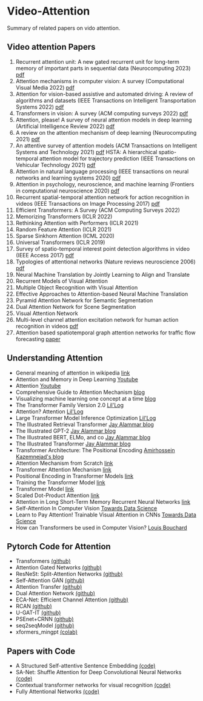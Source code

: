 # Video-Attention
Summary of related papers on vido attention. 
## Video attention Papers

1. Recurrent attention unit: A new gated recurrent unit for long-term memory of important parts in sequential data (Neurocomputing 2023) [pdf](https://www.sciencedirect.com/science/article/abs/pii/S0925231222013339)
2. Attention mechanisms in computer vision: A survey (Computational Visual Media 2022) [pdf](https://link.springer.com/article/10.1007/s41095-022-0271-y) 
3.  Attention for vision-based assistive and automated driving: A review of algorithms and datasets (IEEE Transactions on Intelligent Transportation Systems 2022) [pdf](https://ieeexplore.ieee.org/abstract/document/9827989/)
4.  Transformers in vision: A survey (ACM computing surveys 2022) [pdf](https://dl.acm.org/doi/abs/10.1145/3505244)
5.  Attention, please! A survey of neural attention models in deep learning (Artificial Intelligence Review 2022) [pdf](https://link.springer.com/article/10.1007/s10462-022-10148-x)
6. A review on the attention mechanism of deep learning (Neurocomputing 2021) [pdf](https://www.sciencedirect.com/science/article/abs/pii/S092523122100477X)
7.  An attentive survey of attention models (ACM Transactions on Intelligent Systems and Technology 2021) [pdf](https://dl.acm.org/doi/abs/10.1145/3465055)
HSTA: A hierarchical spatio-temporal attention model for trajectory prediction (IEEE Transactions on Vehicular Technology 2021) [pdf](https://ieeexplore.ieee.org/abstract/document/9548801)
8. Attention in natural language processing (IEEE transactions on neural networks and learning systems 2020) [pdf](https://ieeexplore.ieee.org/abstract/document/9194070)
9.  Attention in psychology, neuroscience, and machine learning (Frontiers in computational neuroscience 2020) [pdf](https://www.frontiersin.org/articles/10.3389/fncom.2020.00029/full)
10. Recurrent spatial-temporal attention network for action recognition in videos (IEEE Transactions on Image Processing 2017) [pdf](https://ieeexplore.ieee.org/abstract/document/8123939)
11. Efficient Transformers: A Survey (ACM Computing Surveys 2022)
12. Memorizing Transformers (ICLR 2022)
13. Rethinking Attention with Performers (ICLR 2021)
14. Random Feature Attention (ICLR 2021)
15. Sparse Sinkhorn Attention (ICML 2020)
16. Universal Transformers (ICLR 2019)
17. Survey of spatio-temporal interest point detection algorithms in video (IEEE Access 2017) [pdf](https://ieeexplore.ieee.org/abstract/document/7944559)
18. Typologies of attentional networks (Nature reviews neuroscience 2006) [pdf](https://www.nature.com/articles/nrn1903)
19. Neural Machine Translation by Jointly Learning to Align and Translate
20.  Recurrent Models of Visual Attention
21.  Multiple Object Recognition with Visual Attention
22.  Effective Approaches to Attention-based Neural Machine Translation
23.  Pyramid Attention Network for Semantic Segmentation
24.  Dual Attention Network for Scene Segmentation
25.  Visual Attention Network
26. Multi-level channel attention excitation network for human action recognition in videos [pdf](https://www.sciencedirect.com/science/article/abs/pii/S092359652300022X)
27. Attention based spatiotemporal graph attention networks for traffic flow forecasting [paper](https://www.sciencedirect.com/science/article/abs/pii/S0020025522005679)


## Understanding Attention
* General meaning of attention in wikipedia [link](https://en.wikipedia.org/wiki/Attention_(machine_learning))
* Attention and Memory in Deep Learning [Youtube](https://www.youtube.com/watch?v=AIiwuClvH6k)
* Attention [Youtube](https://www.youtube.com/watch?v=YAgjfMR9R_M)
* Comprehensive Guide to Attention Mechanism [blog](https://www.analyticsvidhya.com/blog/2019/11/comprehensive-guide-attention-mechanism-deep-learning/)
* Visualizing machine learning one concept at a time [blog](https://jalammar.github.io/)
* The Transformer Family Version 2.0 [Lil'Log](https://lilianweng.github.io/posts/2023-01-27-the-transformer-family-v2/)
* Attention? Attention [Lil'Log](https://lilianweng.github.io/posts/2018-06-24-attention/#a-family-of-attention-mechanisms)
* Large Transformer Model Inference Optimization [Lil'Log](https://lilianweng.github.io/posts/2023-01-10-inference-optimization/)
* The Illustrated Retrieval Transformer [Jay Alammar blog](https://jalammar.github.io/illustrated-retrieval-transformer/)
* The Illustrated GPT-2 [Jay Alammar blog](https://jalammar.github.io/illustrated-gpt2/)
* The Illustrated BERT, ELMo, and co [Jay Alammar blog](https://jalammar.github.io/illustrated-bert/)
* The Illustrated Transformer [Jay Alammar blog](https://jalammar.github.io/illustrated-transformer/)
* Transformer Architecture: The Positional Encoding [Amirhossein Kazemnejad's blog](https://kazemnejad.com/blog/transformer_architecture_positional_encoding/)
* Attention Mechanism from Scratch [link](https://machinelearningmastery.com/the-attention-mechanism-from-scratch/)
* Transformer Attention Mechanism [link](https://machinelearningmastery.com/the-transformer-attention-mechanism/)
* Positional Encoding in Transformer Models [link](https://machinelearningmastery.com/a-gentle-introduction-to-positional-encoding-in-transformer-models-part-1/)
* Training the Transformer Model [link](https://machinelearningmastery.com/training-the-transformer-model/)
* Transformer Model [link](https://machinelearningmastery.com/the-transformer-model/)
* Scaled Dot-Product Attention [link](https://machinelearningmastery.com/how-to-implement-scaled-dot-product-attention-from-scratch-in-tensorflow-and-keras/)
* Attention in Long Short-Term Memory Recurrent Neural Networks [link](https://machinelearningmastery.com/attention-long-short-term-memory-recurrent-neural-networks/)
* Self-Attention In Computer Vision [Towards Data Science](https://towardsdatascience.com/self-attention-in-computer-vision-2782727021f6)
* Learn to Pay Attention! Trainable Visual Attention in CNNs [Towards Data Science](https://towardsdatascience.com/learn-to-pay-attention-trainable-visual-attention-in-cnns-87e2869f89f1)
* How can Transformers be used in Computer Vision? [Louis Bouchard](https://www.louisbouchard.ai/will-transformers-replace-cnns-for-vision/)
## Pytorch Code for Attention
* Transformers [(github)](https://github.com/huggingface/transformers)
* Attention Gated Networks [(github)](https://github.com/ozan-oktay/Attention-Gated-Networks)
* ResNeSt: Split-Attention Networks [(github)](https://github.com/zhanghang1989/ResNeSt)
* Self-Attention GAN [(github)](https://github.com/heykeetae/Self-Attention-GAN)
* Attention Transfer [(github)](https://github.com/szagoruyko/attention-transfer)
* Dual Attention Network [(github)](https://github.com/junfu1115/DANet)
* ECA-Net: Efficient Channel Attention [(github)](https://github.com/BangguWu/ECANet)
* RCAN [(github)](https://github.com/yulunzhang/RCAN)
* U-GAT-IT [(github)](https://github.com/znxlwm/UGATIT-pytorch)
* PSEnet+CRNN [(github)](https://github.com/rahzaazhar/PAN-PSEnet)
* seq2seqModel [(github)](https://github.com/sudhirNallam/seq2seqModel)
* xformers_mingpt [(colab)](https://colab.research.google.com/github/facebookresearch/xformers/blob/main/docs/source/xformers_mingpt.ipynb)

## Papers with Code
* A Structured Self-attentive Sentence Embedding [(code)](https://github.com/kaushalshetty/Structured-Self-Attention)
* SA-Net: Shuffle Attention for Deep Convolutional Neural Networks [(code)](https://github.com/wofmanaf/SA-Net)
* Contextual transformer networks for visual recognition [(code)](https://github.com/yehli/imagenetmodel)
* Fully Attentional Networks [(code)](https://github.com/nvlabs/fan)


